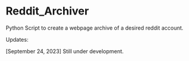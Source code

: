 # Reddit_Archiver

Python Script to create a webpage archive of a desired reddit account. 


Updates:

[September 24, 2023] Still under development.
